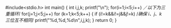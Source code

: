 #include<stdio.h>
int main() 
{ 
int i,j,k; 
printf("\n"); 
for(i=1;i<5;i++) ／*以下为三重循环*/ 
for(j=1;j<5;j++) 
for (k=1;k<5;k++) 
{ 
if (i!=k&&i!=j&&j!=k) /*确保 i、j、k 三位互不相同*/ 
printf("%d,%d,%d\n",i,j,k); 
} 
return 0;
}

